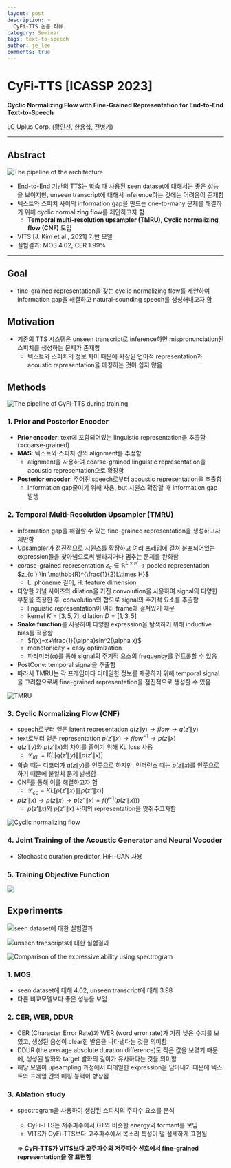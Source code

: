 ```yaml
---
layout: post
description: >
  CyFi-TTS 논문 리뷰
category: Seminar
tags: text-to-speech
author: je_lee
comments: true
---
```


# CyFi-TTS [ICASSP 2023]

**Cyclic Normalizing Flow with Fine-Grained Representation for End-to-End Text-to-Speech**

LG Uplus Corp. (황인선, 한용섭, 전병기)

---

## Abstract

![The pipeline of the architecture](/assets/img/2023-12-07-CyFi-TTS/Untitled.png)


- End-to-End 기반의 TTS는 학습 때 사용된 seen dataset에 대해서는 좋은 성능을 보이지만, unseen transcript에 대해서 inference하는 것에는 어려움이 존재함
- 텍스트와 스피치 사이의 information gap을 만드는 one-to-many 문제를 해결하기 위해 cyclic normalizing flow를 제안하고자 함
    - **Temporal multi-resolution upsampler (TMRU), Cyclic normalizing flow (CNF)** 도입
- VITS [J. Kim et al., 2021] 기반 모델
- 실험결과: MOS 4.02, CER 1.99%

---

## Goal

- fine-grained representation을 갖는 cyclic normalizing flow를 제안하여 information gap을 해결하고 natural-sounding speech를 생성해내고자 함

## Motivation

- 기존의 TTS 시스템은 unseen transcript로 inference하면 mispronunciation된 스피치를 생성하는 문제가 존재함
    - 텍스트와 스피치의 정보 차이 때문에 확장된 언어적 representation과 acoustic representation을 매칭하는 것이 쉽지 않음

## Methods

![The pipeline of CyFi-TTS during training](/assets/img/2023-12-07-CyFi-TTS/Untitled%201.png)


### 1. Prior and Posterior Encoder

- **Prior encoder**: text에 포함되어있는 linguistic representation을 추출함 (=coarse-grained)
- **MAS**: 텍스트와 스피치 간의 alignment를 추정함
    - alignment을 사용하여 coarse-grained linguistic representation을 acoustic representation으로 확장함
- **Posterior encoder**: 주어진 speech로부터 acoustic representation을 추출함
    - information gap줄이기 위해 사용, but 시퀀스 확장할 때 information gap 발생

### 2. Temporal Multi-Resolution Upsampler (TMRU)

- information gap을 해결할 수 있는 fine-grained representation을 생성하고자 제안함
- Upsampler가 점진적으로 시퀀스를 확장하고 여러 프레임에 걸쳐 분포되어있는 
expression들을 찾아냄으로써 빨라지거나 멈추는 문제를 완화함
- corase-grained representation $z_c \in \mathbb{R}^{L\times H}$ $\longrightarrow$ pooled representation $z_{c'} \in \mathbb{R}^{\frac{1}{2}L\times H}$
    - L: phoneme 길이, H: feature dimension
- 다양한 커널 사이즈와 dilation을 가진 convolution을 사용하여 signal의 다양한 부분을 측정한 후, convolution의 합으로 signal의 주기적 요소를 추출함
    - linguistic representation이 여러 frame에 걸쳐있기 때문
    - kernel $K=[3, 5, 7]$,   dilation $D=[1, 3, 5]$
- **Snake function**를 사용하여 다양한 expression을 탐색하기 위해 inductive bias를 적용함
    - $f(x)=x+\frac{1}{\alpha}sin^2(\alpha x)$
    - monotonicity + easy optimization
    - 파라미터($\alpha$)를 통해 signal의 주기적 요소의 frequency를 컨트롤할 수 있음
- PostConv: temporal signal을 추출함
- 따라서 TMRU는 각 프레임마다 디테일한 정보를 제공하기 위해 temporal signal을 고려함으로써 fine-grained representation을 점진적으로 생성할 수 있음

![TMRU](/assets/img/2023-12-07-CyFi-TTS/Untitled%202.png)



### 3. Cyclic Normalizing Flow (CNF)

- speech로부터 얻은 latent representation $q(z\|y) \longrightarrow flow \longrightarrow q(z'\|y)$
- text로부터 얻은 representation $p(z'\|x) \longrightarrow flow^{-1} \longrightarrow p(z\|x)$
- $q(z'\|y)$와 $p(z'\|x)$의 차이를 줄이기 위해 KL loss 사용
    - $\mathcal{L}_{KL}=KL[q(z'\|y)\|\|p(z'\|x)]$
- 학습 때는 디코더가 $q(z\|y)$를 인풋으로 하지만, 인퍼런스 때는 $p(z\|x)$를 인풋으로 하기 때문에 불일치 문제 발생함
- CNF를 통해 이를 해결하고자 함
    - $\mathcal{L}_{cc}=KL[p(z'\|x)\|\|p(z''\|x)]$
- $p(z'\|x) \longrightarrow p(z\|x) \longrightarrow p(z''\|x) = f(f^{-1}(p(z'\|x)))$
    - $p(z'\|x)$와 $p(z''\|x)$ 사이의 representation을 맞춰주고자함

![Cyclic normalizing flow](/assets/img/2023-12-07-CyFi-TTS/Untitled%203.png)


### 4. Joint Training of the Acoustic Generator and Neural Vocoder

- Stochastic duration predictor, HiFi-GAN 사용

### 5. Training Objective Function

![](/assets/img/2023-12-07-CyFi-TTS/Untitled%207.png)


## Experiments

![seen dataset에 대한 실험결과](/assets/img/2023-12-07-CyFi-TTS/Untitled%204.png)


![unseen transcripts에 대한 실험결과](/assets/img/2023-12-07-CyFi-TTS/Untitled%205.png)


![Comparison of the expressive ability using spectrogram](/assets/img/2023-12-07-CyFi-TTS/Untitled%206.png)


### 1. MOS

- seen dataset에 대해 4.02, unseen transcript에 대해 3.98
- 다른 비교모델보다 좋은 성능을 보임

### 2. CER, WER, DDUR

- CER (Character Error Rate)과 WER (word error rate)가 가장 낮은 수치를 보였고, 생성된 음성이 clear한 발음을 나타낸다는 것을 의미함
- DDUR (the average absolute duration difference)도 작은 값을 보였기 때문에, 생성된 발화와 target 발화의 길이가 유사하다는 것을 의미함
- 해당 모델이 upsampling 과정에서 디테일한 expression을 담아내기 때문에 텍스트와 프레임 간의 매핑 능력이 향상됨

### 3. Ablation study

- spectrogram을 사용하여 생성된 스피치의 주파수 요소를 분석
    - CyFi-TTS는 저주파수에서 GT와 비슷한 energy와 formant를 보임
    - VITS가 CyFi-TTS보다 고주파수에서 목소리 특성이 덜 섬세하게 표현됨
    
     **$\Rightarrow$ CyFi-TTS가 VITS보다 고주파수와 저주파수 신호에서 fine-grained representation을 잘 표현함**
